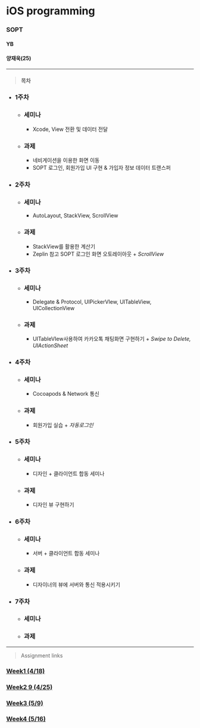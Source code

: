 # iOS programming
### SOPT

#### YB

#### 양재욱(25)

<hr/>

> #### 목차

- ### 1주차

  - ### 세미나

    - Xcode, View 전환 및 데이터 전달

  - ### 과제

    - 네비게이션을 이용한 화면 이동
    - SOPT 로그인, 회원가입 UI 구현 & 가입자 정보 데이터 트랜스퍼

- ### 2주차

  - ### 세미나

    - AutoLayout, StackView, ScrollView

  - ### 과제

    - StackView를 활용한 계산기
    - Zeplin 참고 SOPT 로그인 화면 오토레이아웃 + *ScrollView*

- ### 3주차

  - ### 세미나

    - Delegate & Protocol, UIPickerVIew, UITableView, UICollectionView

  - ### 과제

    - UITableVIew사용하여 카카오톡 채팅화면 구현하기 + *Swipe to Delete, UIActionSheet*

- ### 4주차 

  - ### 세미나

    - Cocoapods & Network 통신

  - ### 과제

    - 회원가입 실습 + *자동로그인*

- ### 5주차

  - ### 세미나

    - 디자인 + 클라이언트 합동 세미나

  - ### 과제

    - 디자인 뷰 구현하기

- ### 6주차

  - ### 세미나

    - 서버 + 클라이언트 합동 세미나

  - ### 과제

    -  디자이너의 뷰에 서버와 통신 적용시키기

- ###  7주차

  - ### 세미나

  - ### 과제
<hr/>

> Assignment links

### [Week1 (4/18)](https://github.com/26th-SOPT-iOS/YangJaeWook/blob/master/FirstWeek_Assignment_01/README.md)

### [Week2 9 (4/25)](https://github.com/26th-SOPT-iOS/YangJaeWook/blob/master/SecondWeek_Assignment_Calculator/README.md)

### [Week3 (5/9)](https://github.com/26th-SOPT-iOS/YangJaeWook/blob/master/SecondWeek_Assignment_Calculator/README.md)

### [Week4 (5/16)](https://github.com/26th-SOPT-iOS/YangJaeWook/blob/master/SecondWeek_Assignment_Calculator/README.md)